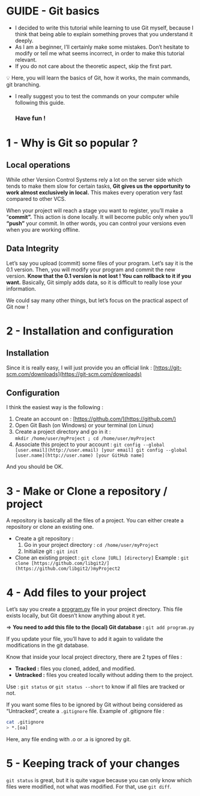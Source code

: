 # GUIDE - Git basics

- I decided to write this tutorial while learning to use Git myself, because I think that being able to explain something proves that you understand it deeply.
- As I am a beginner, I’ll certainly make some mistakes. Don’t hesitate to modify or tell me what seems incorrect, in order to make this tutorial relevant.
- If you do not care about the theoretic aspect, skip the first part.

<aside>
💡 Here, you will learn the basics of Git, how it works, the main commands, git branching.

</aside>

- I really suggest you to test the commands on your computer while following this guide.
    
    ### **Have fun !**
    

# 1 - Why is Git so popular ?

## Local operations

While other Version Control Systems rely a lot on the server side which tends to make them slow for certain tasks, **Git gives us the opportunity to work almost exclusively in local.** This makes every operation very fast compared to other VCS.

When your project will reach a stage you want to register, you’ll make a “**commit”.** This action is done locally. It will become public only when you’ll **“push”** your commit. In other words, you can control your versions even when you are working offline. 

## Data Integrity

Let’s say you upload (commit) some files of your program. Let’s say it is the 0.1 version. Then, you will modify your program and commit the new version. 
**Know that the 0.1 version is not lost ! You can rollback to it if you want.** Basically, Git simply adds data, so it is difficult to really lose your information.

We could say many other things, but let’s focus on the practical aspect of Git now !

# 2 - Installation and configuration

## Installation

Since it is really easy, I will just provide you an official link : 
[https://git-scm.com/downloads](https://git-scm.com/downloads)

## Configuration

I think the easiest way is the following :

1. Create an account on : [https://github.com/](https://github.com/)
2. Open Git Bash (on Windows) or your terminal (on Linux)
3. Create a project directory and go in it :  
`mkdir /home/user/myProject ; cd /home/user/myProject`   
4.  Associate this project to your account : 
`git config --global [user.email](http://user.email) [your email]
git config --global [user.name](http://user.name) [your GitHub name]`

And you should be OK.

# 3 - Make or Clone a repository / project

A repository is basically all the files of a project.
You can either create a repository or clone an existing one.

- Create a git repository :
    1. Go in your project directory :
    `cd /home/user/myProject`
    2. Initialize git :
    `git init`
- Clone an existing project :
`git clone [URL] [directory]`
Example : 
`git clone [https://github.com/libgit2/](https://github.com/libgit2/)myProject2`

# 4 - Add files to your project

Let’s say you create a [program.py](http://program.py) file in your project directory. This file exists locally, but Git doesn’t know anything about it yet. 

⇒ **You need to add this file to the (local) Git database :**
`git add program.py`

If you update your file, you’ll have to add it again to validate the modifications in the git database.

Know that inside your local project directory, there are 2 types of files :

- **Tracked :** files you cloned, added, and modified.
- **Untracked :** files you created locally without adding them to the project.

Use : `git status` or `git status --short` to know if all files are tracked or not.

If you want some files to be ignored by Git without being considered as “Untracked”, create a `.gitignore` file. 
Example of .gitignore file :

```bash
cat .gitignore
> *.[oa]
```

Here, any file ending with .o or .a is ignored by git. 

# 5 - Keeping track of your changes

`git status` is great, but it is quite vague because you can only know which files were modified, not what was modified. 
For that, use `git diff`.